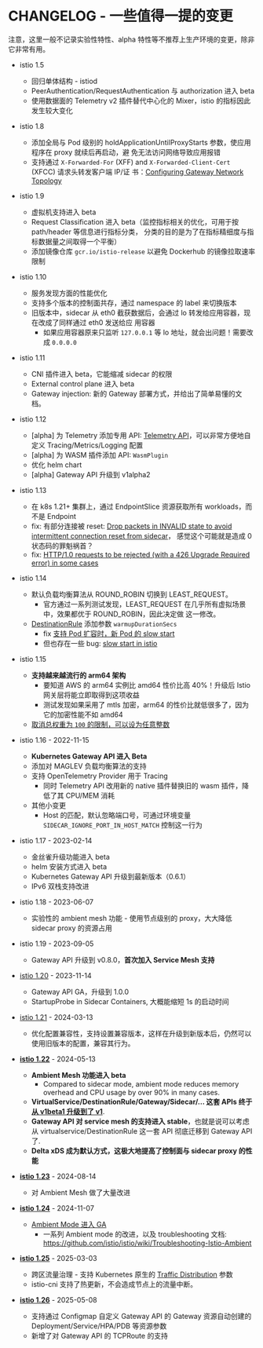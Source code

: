 # CHANGELOG - 一些值得一提的变更

注意，这里一般不记录实验性特性、alpha 特性等不推荐上生产环境的变更，除非它非常有用。

- istio 1.5
  - 回归单体结构 - istiod
  - PeerAuthentication/RequestAuthentication 与 authorization 进入 beta
  - 使用数据面的 Telemetry v2 插件替代中心化的 Mixer，istio 的指标因此发生较大变化
- istio 1.8
  - 添加全局与 Pod 级别的 holdApplicationUntilProxyStarts 参数，使应用程序在 proxy 就续后再启动，避
    免无法访问网络导致应用报错
  - 支持通过 `X-Forwarded-For` (XFF) and `X-Forwarded-Client-Cert` (XFCC) 请求头转发客户端 IP/证
    书：[Configuring Gateway Network Topology](https://istio.io/latest/docs/ops/configuration/traffic-management/network-topologies/)
- istio 1.9
  - 虚拟机支持进入 beta
  - Request Classification 进入 beta（监控指标相关的优化，可用于按 path/header 等信息进行指标分类，
    分类的目的是为了在指标精细度与指标数据量之间取得一个平衡）
  - 添加镜像仓库 `gcr.io/istio-release` 以避免 Dockerhub 的镜像拉取速率限制
- istio 1.10
  - 服务发现方面的性能优化
  - 支持多个版本的控制面共存，通过 namespace 的 label 来切换版本
  - 旧版本中，sidecar 从 eth0 截获数据后，会通过 lo 转发给应用容器，现在改成了同样通过 eth0 发送给应
    用容器
    - 如果应用容器原来只监听 `127.0.0.1` 等 lo 地址，就会出问题！需要改成 `0.0.0.0`
- istio 1.11
  - CNI 插件进入 beta，它能缩减 sidecar 的权限
  - External control plane 进入 beta
  - Gateway injection: 新的 Gateway 部署方式，并给出了简单易懂的文档。
- istio 1.12
  - [alpha] 为 Telemetry 添加专用 API:
    [Telemetry API](https://istio.io/latest/docs/reference/config/telemetr)，可以非常方便地自定义
    Tracing/Metrics/Logging 配置
  - [alpha] 为 WASM 插件添加 API: `WasmPlugin`
  - 优化 helm chart
  - [alpha] Gateway API 升级到 v1alpha2
- istio 1.13
  - 在 k8s 1.21+ 集群上，通过 EndpointSlice 资源获取所有 workloads，而不是 Endpoint
  - fix: 有部分连接被 reset:
    [Drop packets in INVALID state to avoid intermittent connection reset from sidecar](https://github.com/istio/istio/pull/36566)，
    感觉这个可能就是造成 0 状态码的罪魁祸首？
  - fix:
    [HTTP/1.0 requests to be rejected (with a 426 Upgrade Required error) in some cases](https://github.com/istio/istio/issues/36707)
- istio 1.14
  - 默认负载均衡算法从 ROUND_ROBIN 切换到 LEAST_REQUEST。
    - 官方通过一系列测试发现，LEAST_REQUEST 在几乎所有虚拟场景中，效果都优于 ROUND_ROBIN，因此决定做
      这一修改。
  - [DestinationRule](https://istio.io/latest/docs/reference/config/networking/destination-rule/#LoadBalancerSettings)
    添加参数 `warmupDurationSecs`
    - fix [支持 Pod 扩容时，新 Pod 的 slow start](https://github.com/istio/istio/issues/21228)
    - 但也存在一些 bug: [slow start in istio](https://github.com/istio/istio/issues?q=slow+start)
- istio 1.15
  - **支持越来越流行的 arm64 架构**
    - 要知道 AWS 的 arm64 实例比 amd64 性价比高 40%！升级后 Istio 网关层将能立即取得到这项收益
    - 测试发现如果采用了 mtls 加密，arm64 的性价比就低很多了，因为它的加密性能不如 amd64
  - [取消总权重为 `100` 的限制，可以设为任意整数](https://github.com/istio/istio/issues/36069)
- istio 1.16 - 2022-11-15
  - **Kubernetes Gateway API 进入 Beta**
  - 添加对 MAGLEV 负载均衡算法的支持
  - 支持 OpenTelemetry Provider 用于 Tracing
    - 同时 Telemetry API 改用新的 native 插件替换旧的 wasm 插件，降低了其 CPU/MEM 消耗
  - 其他小变更
    - Host 的匹配，默认忽略端口号，可通过环境变量 `SIDECAR_IGNORE_PORT_IN_HOST_MATCH` 控制这一行为
- istio 1.17 - 2023-02-14
  - 金丝雀升级功能进入 beta
  - helm 安装方式进入 beta
  - Kubernetes Gateway API 升级到最新版本（0.6.1）
  - IPv6 双栈支持改进
- istio 1.18 - 2023-06-07
  - 实验性的 ambient mesh 功能 - 使用节点级别的 proxy，大大降低 sidecar proxy 的资源占用
- istio 1.19 - 2023-09-05
  - Gateway API 升级到 v0.8.0，**首次加入 Service Mesh 支持**
- [istio 1.20](https://istio.io/latest/news/releases/1.20.x/announcing-1.20/) - 2023-11-14
  - Gateway API GA，升级到 1.0.0
  - StartupProbe in Sidecar Containers, 大概能缩短 1s 的启动时间
- [istio 1.21](https://istio.io/latest/news/releases/1.21.x/announcing-1.21/) - 2024-03-13
  - 优化配置兼容性，支持设置兼容版本，这样在升级到新版本后，仍然可以使用旧版本的配置，兼容其行为。
- **[istio 1.22](https://istio.io/latest/news/releases/1.22.x/announcing-1.22/)** - 2024-05-13
  - **Ambient Mesh 功能进入 beta**
    - Compared to sidecar mode, ambient mode reduces memory overhead and CPU usage by over 90% in
      many cases.
  - **VirtualService/DestinationRule/Gateway/Sidecar/... 这套 APIs 终于[从 v1beta1 升级到了 v1](https://istio.io/latest/blog/2024/v1-apis/)**.
  - **Gateway API 对 service mesh 的支持进入 stable**，也就是说可以考虑从 virtualservice/DestinationRule
    这一套 API 彻底迁移到 Gateway API 了.
  - **Delta xDS 成为默认方式，这极大地提高了控制面与 sidecar proxy 的性能**
- **[istio 1.23](https://istio.io/latest/news/releases/1.23.x/announcing-1.23/)** - 2024-08-14
  - 对 Ambient Mesh 做了大量改进
- **[istio 1.24](https://istio.io/latest/news/releases/1.24.x/announcing-1.24/)** - 2024-11-07
  - [Ambient Mode 进入 GA](https://istio.io/latest/blog/2024/ambient-reaches-ga/)
    - 一系列 Ambient mode 的改进，以及 troubleshooting 文档: <https://github.com/istio/istio/wiki/Troubleshooting-Istio-Ambient>

- **[istio 1.25](https://istio.io/latest/news/releases/1.25.x/announcing-1.25/)** - 2025-03-03
  - 跨区流量治理 - 支持 Kubernetes 原生的 [Traffic Distribution](https://kubernetes.io/docs/concepts/services-networking/service/#traffic-distribution) 参数
  - istio-cni 支持了热更新，不会造成节点上的流量中断。
- **[istio 1.26](https://istio.io/latest/news/releases/1.26.x/announcing-1.26/)** - 2025-05-08
  - 支持通过 Configmap 自定义 Gateway API 的 Gateway 资源自动创建的 Deployment/Service/HPA/PDB 等资源参数
  - 新增了对 Gateway API 的 TCPRoute 的支持




